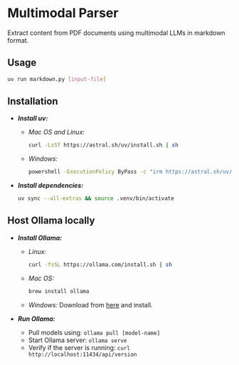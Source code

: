 # Multimodal Parser

Extract content from PDF documents using multimodal LLMs in markdown format.

## Usage

```bash
uv run markdown.py [input-file]
```

## Installation

- ***Install uv:***
    - *Mac OS and Linux:*
        ```bash
        curl -LsSf https://astral.sh/uv/install.sh | sh
        ```
    - *Windows:*
        ```bash
        powershell -ExecutionPolicy ByPass -c "irm https://astral.sh/uv/install.ps1 | iex"
        ```

- ***Install dependencies:***
    ```bash
    uv sync --all-extras && source .venv/bin/activate
    ```

## Host Ollama locally

- ***Install Ollama:***
    - *Linux:*
        ```bash
        curl -fsSL https://ollama.com/install.sh | sh
        ```
    - *Mac OS:*
        ```bash
        brew install ollama
        ```
    - *Windows:*
        Download from [here](https://ollama.com/download/OllamaSetup.exe) and install.

- ***Run Ollama:***
    - Pull models using: `ollama pull [model-name]`
    - Start Ollama server: `ollama serve`
    - Verify if the server is running: `curl http://localhost:11434/api/version`
